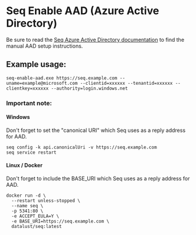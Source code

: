 # Seq Enable AAD (Azure Active Directory)

Be sure to read the [Seq Azure Active Directory documentation](https://docs.datalust.co/docs/azure-active-directory) to find the manual AAD setup instructions.

## Example usage:

```
seq-enable-aad.exe https://seq.example.com --uname=example@microsoft.com --clientid=xxxxxx --tenantid=xxxxxx --clientkey=xxxxxx --authority=login.windows.net
```

### **Important note:**

#### Windows

Don't forget to set the "canonical URI" which Seq uses as a reply address for AAD.

```
seq config -k api.canonicalUri -v https://seq.example.com
seq service restart
```

#### Linux / Docker

Don't forget to include the BASE_URI which Seq uses as a reply address for AAD.

```
docker run -d \
  --restart unless-stopped \
  --name seq \
  -p 5341:80 \
  -e ACCEPT_EULA=Y \
  -e BASE_URI=https://seq.example.com \
  datalust/seq:latest
```